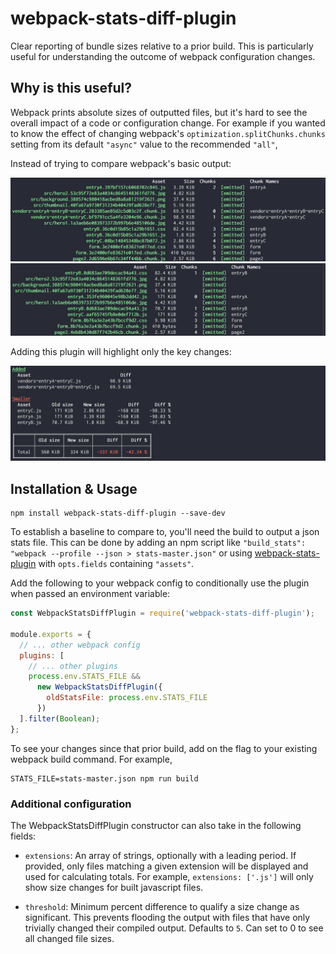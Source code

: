 # webpack-stats-diff-plugin

Clear reporting of bundle sizes relative to a prior build. This is particularly useful for understanding the outcome of webpack configuration changes.

## Why is this useful?

Webpack prints absolute sizes of outputted files, but it's hard to see the overall impact of a code or configuration change. For example if you wanted to know the effect of changing webpack's `optimization.splitChunks.chunks` setting from its default `"async"` value to the recommended `"all"`,

Instead of trying to compare webpack's basic output:

![standard webpack report with chunks: async](readme-assets/standard-report-all.png)
![standard webpack report with chunks: all](readme-assets/standard-report-async.png)

Adding this plugin will highlight only the key changes:

![webpack-stats-diff-plugin comparison output](readme-assets/plugin-output.png)

## Installation & Usage

```
npm install webpack-stats-diff-plugin --save-dev
```

To establish a baseline to compare to, you'll need the build to output a json stats file. This can be done by adding an npm script like `"build_stats": "webpack --profile --json > stats-master.json"` or using [webpack-stats-plugin](https://github.com/FormidableLabs/webpack-stats-plugin) with `opts.fields` containing `"assets"`.

Add the following to your webpack config to conditionally use the plugin when passed an environment variable:

```javascript
const WebpackStatsDiffPlugin = require('webpack-stats-diff-plugin');

module.exports = {
  // ... other webpack config
  plugins: [
    // ... other plugins
    process.env.STATS_FILE &&
      new WebpackStatsDiffPlugin({
        oldStatsFile: process.env.STATS_FILE
      })
  ].filter(Boolean);
};
```

To see your changes since that prior build, add on the flag to your existing webpack build command. For example,

```
STATS_FILE=stats-master.json npm run build
```

### Additional configuration

The WebpackStatsDiffPlugin constructor can also take in the following fields:

- `extensions`: An array of strings, optionally with a leading period. If provided, only files matching a given extension will be displayed and used for calculating totals. For example, `extensions: ['.js']` will only show size changes for built javascript files.

- `threshold`: Minimum percent difference to qualify a size change as significant. This prevents flooding the output with files that have only trivially changed their compiled output. Defaults to `5`. Can set to 0 to see all changed file sizes.
